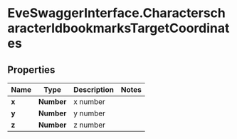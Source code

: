 # EveSwaggerInterface.CharacterscharacterIdbookmarksTargetCoordinates

## Properties
Name | Type | Description | Notes
------------ | ------------- | ------------- | -------------
**x** | **Number** | x number | 
**y** | **Number** | y number | 
**z** | **Number** | z number | 


